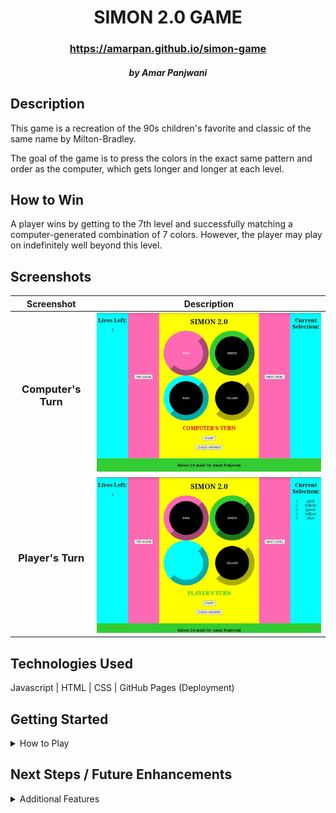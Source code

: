 
# <h1 align="center">SIMON 2.0 GAME</h1>
 #### <h3 align="center">https://amarpan.github.io/simon-game</h3>
 <h5 align="center">by Amar Panjwani</h5>
 
## Description
This game is a recreation of the 90s children's favorite and classic of the same name by Milton-Bradley. 

The goal of the game is to press the colors in the exact same pattern and order as the computer, which gets longer and longer at each level.

## How to Win
A player wins by getting to the 7th level and successfully matching a computer-generated combination of 7 colors. However, the player may play on indefinitely well beyond this level. 

## Screenshots
| Screenshot | Description |
|------------ | ------------|
| <h3 align="center">Computer's Turn</h3> | <img src="/images/screenshotComputersTurn.jpg" width="600">  
| <h3 align="center">Player's Turn</h3> | <img src="/images/screenshotPlayersTurn.jpg" width="600"> 

## Technologies Used
Javascript | HTML | CSS | GitHub Pages (Deployment)

## Getting Started

<details>
<summary>How to Play</summary>
 
1. Press the 'START' button.
 
2. The computer will choose its first color. Pay attention or you might miss it!
 
3. Choose the same pattern as the computer by clicking directly on the appropriate circles. Your selection will appear as steps in the right corner for your reference.
 
4. When finished, press 'CHECK ANSWER' to see if your selection was correct or not. A corresponding status message will appear. 
 
5. If correct, press 'NEXT LEVEL', and the process will repeat, but with another added color this time.
 
6. If incorrect, press 'TRY AGAIN' to use a life, reinput your selection, and press 'CHECK ANSWER' again.
 
7. When a player has 0 lives left and chooses incorrectly, a game over message is shown. 
 
8. To start-over, press the 'START' button again. 
 
</details>



## Next Steps / Future Enhancements
<details>
<summary>Additional Features</summary>
 
- Add a "Delete Last Selection" button
 
- Add a "Replay Computer Selection" button
 
- Add a "Clear Entire Selection" button
 
- Add a replay of computer selection after clicking 'Try Again'
 
- Add a fast mode
 
- Add a hard mode with 8 colors instead of 4
 
- Add a hard mode with faster computer selections

</details>




